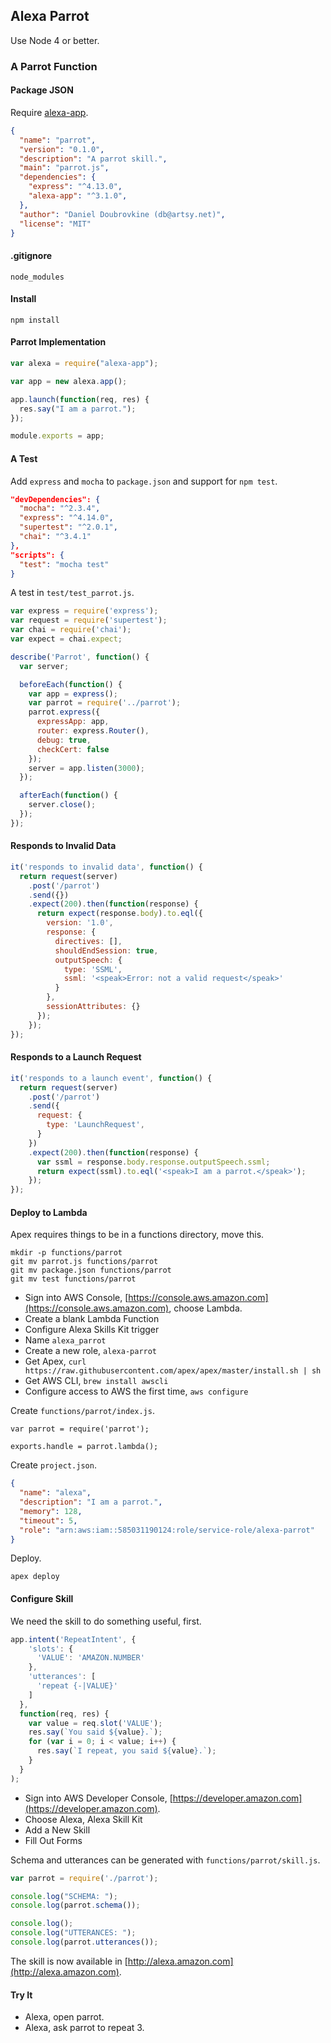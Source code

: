 ## Alexa Parrot

Use Node 4 or better.

### A Parrot Function

#### Package JSON

Require [alexa-app](https://github.com/alexa-js/alexa-app).

```json
{
  "name": "parrot",
  "version": "0.1.0",
  "description": "A parrot skill.",
  "main": "parrot.js",
  "dependencies": {
    "express": "^4.13.0",
    "alexa-app": "^3.1.0",
  },
  "author": "Daniel Doubrovkine (db@artsy.net)",
  "license": "MIT"
}
```

#### .gitignore

```
node_modules
```

#### Install

```
npm install
```

#### Parrot Implementation

```js
var alexa = require("alexa-app");

var app = new alexa.app();

app.launch(function(req, res) {
  res.say("I am a parrot.");
});

module.exports = app;
```

#### A Test

Add `express` and `mocha` to `package.json` and support for `npm test`.

```json
"devDependencies": {
  "mocha": "^2.3.4",
  "express": "^4.14.0",
  "supertest": "^2.0.1",
  "chai": "^3.4.1"
},
"scripts": {
  "test": "mocha test"
}
```

A test in `test/test_parrot.js`.

```js
var express = require('express');
var request = require('supertest');
var chai = require('chai');
var expect = chai.expect;

describe('Parrot', function() {
  var server;

  beforeEach(function() {
    var app = express();
    var parrot = require('../parrot');
    parrot.express({
      expressApp: app,
      router: express.Router(),
      debug: true,
      checkCert: false
    });
    server = app.listen(3000);
  });

  afterEach(function() {
    server.close();
  });
});
```

#### Responds to Invalid Data

```js
it('responds to invalid data', function() {
  return request(server)
    .post('/parrot')
    .send({})
    .expect(200).then(function(response) {
      return expect(response.body).to.eql({
        version: '1.0',
        response: {
          directives: [],
          shouldEndSession: true,
          outputSpeech: {
            type: 'SSML',
            ssml: '<speak>Error: not a valid request</speak>'
          }
        },
        sessionAttributes: {}
      });
    });
});
```

#### Responds to a Launch Request

```js
it('responds to a launch event', function() {
  return request(server)
    .post('/parrot')
    .send({
      request: {
        type: 'LaunchRequest',
      }
    })
    .expect(200).then(function(response) {
      var ssml = response.body.response.outputSpeech.ssml;
      return expect(ssml).to.eql('<speak>I am a parrot.</speak>');
    });
});
```

#### Deploy to Lambda

Apex requires things to be in a functions directory, move this.

```
mkdir -p functions/parrot
git mv parrot.js functions/parrot
git mv package.json functions/parrot
git mv test functions/parrot
```

* Sign into AWS Console, [https://console.aws.amazon.com](https://console.aws.amazon.com), choose Lambda.
* Create a blank Lambda Function
* Configure Alexa Skills Kit trigger
* Name `alexa_parrot`
* Create a new role, `alexa-parrot`
* Get Apex, `curl https://raw.githubusercontent.com/apex/apex/master/install.sh | sh`
* Get AWS CLI, `brew install awscli`
* Configure access to AWS the first time, `aws configure`

Create `functions/parrot/index.js`.

```
var parrot = require('parrot');

exports.handle = parrot.lambda();
```

Create `project.json`.

```json
{
  "name": "alexa",
  "description": "I am a parrot.",
  "memory": 128,
  "timeout": 5,
  "role": "arn:aws:iam::585031190124:role/service-role/alexa-parrot"
}
```

Deploy.

```
apex deploy
```

#### Configure Skill

We need the skill to do something useful, first.

```js
app.intent('RepeatIntent', {
    'slots': {
      'VALUE': 'AMAZON.NUMBER'
    },
    'utterances': [
      'repeat {-|VALUE}'
    ]
  },
  function(req, res) {
    var value = req.slot('VALUE');
    res.say(`You said ${value}.`);
    for (var i = 0; i < value; i++) {
      res.say(`I repeat, you said ${value}.`);
    }
  }
);
```

* Sign into AWS Developer Console, [https://developer.amazon.com](https://developer.amazon.com).
* Choose Alexa, Alexa Skill Kit
* Add a New Skill
* Fill Out Forms

Schema and utterances can be generated with `functions/parrot/skill.js`.

```js
var parrot = require('./parrot');

console.log("SCHEMA: ");
console.log(parrot.schema());

console.log();
console.log("UTTERANCES: ");
console.log(parrot.utterances());
```

The skill is now available in [http://alexa.amazon.com](http://alexa.amazon.com).

#### Try It

* Alexa, open parrot.
* Alexa, ask parrot to repeat 3.

